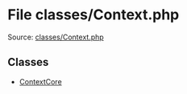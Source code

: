 File classes/Context.php
=========

Source: [classes/Context.php](https://github.com/PrestaShop/PrestaShop/blob/1.6.1.0/classes/Context.php)


Classes
-------

* [ContextCore](class.ContextCore.md)

